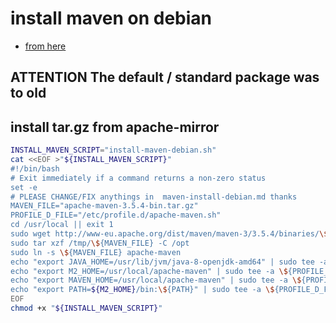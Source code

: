 # install maven on debian

- [from here](https://tecadmin.net/install-apache-maven-on-debian/)

## **ATTENTION** The default / standard package was to old

## install tar.gz from apache-mirror

```bash
INSTALL_MAVEN_SCRIPT="install-maven-debian.sh"
cat <<EOF >"${INSTALL_MAVEN_SCRIPT}"
#!/bin/bash
# Exit immediately if a command returns a non-zero status
set -e
# PLEASE CHANGE/FIX anythings in  maven-install-debian.md thanks
MAVEN_FILE="apache-maven-3.5.4-bin.tar.gz"
PROFILE_D_FILE="/etc/profile.d/apache-maven.sh"
cd /usr/local || exit 1
sudo wget http://www-eu.apache.org/dist/maven/maven-3/3.5.4/binaries/\${MAVEN_FILE} -o /tmp/\${MAVEN_FILE}
sudo tar xzf /tmp/\${MAVEN_FILE} -C /opt
sudo ln -s \${MAVEN_FILE} apache-maven
echo "export JAVA_HOME=/usr/lib/jvm/java-8-openjdk-amd64" | sudo tee -a \${PROFILE_D_FILE} >/dev/null
echo "export M2_HOME=/usr/local/apache-maven" | sudo tee -a \${PROFILE_D_FILE} >/dev/null
echo "export MAVEN_HOME=/usr/local/apache-maven" | sudo tee -a \${PROFILE_D_FILE} >/dev/null
echo "export PATH=${M2_HOME}/bin:\${PATH}" | sudo tee -a \${PROFILE_D_FILE} >/dev/null
EOF
chmod +x "${INSTALL_MAVEN_SCRIPT}"
```
